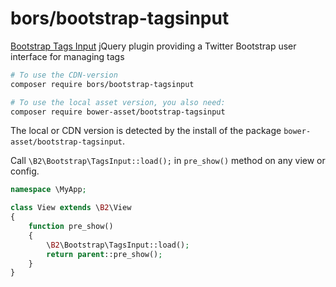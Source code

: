 # bors/bootstrap-tagsinput

[Bootstrap Tags Input](http://bootstrap-tagsinput.github.io/bootstrap-tagsinput/) jQuery plugin providing a Twitter Bootstrap user interface for managing tags

```bash
# To use the CDN-version
composer require bors/bootstrap-tagsinput

# To use the local asset version, you also need:
composer require bower-asset/bootstrap-tagsinput
```

The local or CDN version is detected by the install of the package `bower-asset/bootstrap-tagsinput`.

Call `\B2\Bootstrap\TagsInput::load();` in `pre_show()` method on any view or config.

```php
namespace \MyApp;

class View extends \B2\View
{
	function pre_show()
	{
		\B2\Bootstrap\TagsInput::load();
		return parent::pre_show();
	}
}
```
